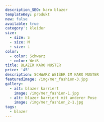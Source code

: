 ```yaml
---
description_SEO: karo blazer
templateKey: produkt
new: false
available: true
category': kleider
size:
  - size: S
  - size: M
  - size: L
color:
  - color: Schwarz
  - color: Weiß
title: BLAZER KARO MUSTER 
price: '45'
description: SCHWARZ WEIßER IM KARO MUSTER
featuredImage: /img/mer_fashion-3.jpg
gallery:
  - alt: blazer karriert
    image: /img/mer_fashion-1.jpg
  - alt: blazer karriert mit anderer Pose
    image: /img/mer_fashion_2-1.jpg
tags:
  - blazer
---
```


